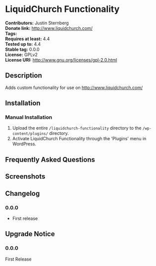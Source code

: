 # LiquidChurch Functionality #
**Contributors:**      Justin Sternberg  
**Donate link:**       http://www.liquidchurch.com/  
**Tags:**  
**Requires at least:** 4.4  
**Tested up to:**      4.4  
**Stable tag:**        0.0.0  
**License:**           GPLv2  
**License URI:**       http://www.gnu.org/licenses/gpl-2.0.html  

## Description ##

Adds custom functionality for use on http://www.liquidchurch.com/

## Installation ##

### Manual Installation ###

1. Upload the entire `/liquidchurch-functionality` directory to the `/wp-content/plugins/` directory.
2. Activate LiquidChurch Functionality through the 'Plugins' menu in WordPress.

## Frequently Asked Questions ##


## Screenshots ##


## Changelog ##

### 0.0.0 ###
* First release

## Upgrade Notice ##

### 0.0.0 ###
First Release
